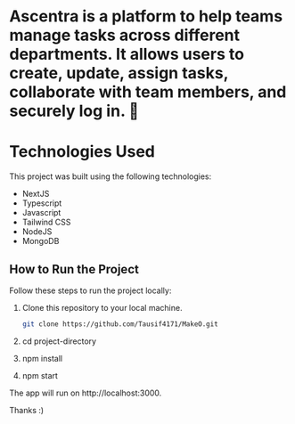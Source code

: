 # Ascentra is a platform to help teams manage tasks across different departments. It allows users to create, update, assign tasks, collaborate with team members, and securely log in. 🚀

# Technologies Used

This project was built using the following technologies:
- NextJS
- Typescript
- Javascript
- Tailwind CSS
- NodeJS
- MongoDB

## How to Run the Project

Follow these steps to run the project locally:

1. Clone this repository to your local machine.
   ```bash
   git clone https://github.com/Tausif4171/MakeO.git
   
2. cd project-directory
  
3. npm install
  
4. npm start

The app will run on http://localhost:3000.

Thanks :)
